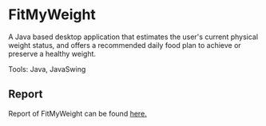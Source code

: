 # FitMyWeight
A Java based desktop application that estimates the user's current physical weight status, and offers a recommended daily food plan to achieve or preserve a healthy weight.

Tools: Java, JavaSwing
## Report
Report of FitMyWeight can be found [here.](https://github.com/RahmanMoshiur00/FitMyWeight/blob/main/Report/FitMyWeight%20Report.pdf)
